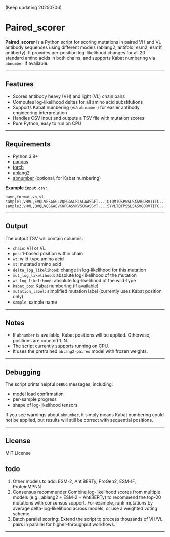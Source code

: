 (Keep updating 20250706)

# Paired\_scorer

**Paired\_scorer** is a Python script for scoring mutations in paired VH and VL antibody sequences using different models (ablang2, antifold, esm2, esm1f, antiberty). It provides per-position log-likelihood changes for all 20 standard amino acids in both chains, and supports Kabat numbering via `abnumber` if available.

---

## Features

* Scores antibody heavy (VH) and light (VL) chain pairs
* Computes log-likelihood deltas for all amino acid substitutions
* Supports Kabat numbering (via `abnumber`) for easier antibody engineering interpretation
* Handles CSV input and outputs a TSV file with mutation scores
* Pure Python, easy to run on CPU

---

## Requirements

* Python 3.8+
* [pandas](https://pandas.pydata.org/)
* [torch](https://pytorch.org/)
* [ablang2](https://github.com/oxpig/ablang2)
* [abnumber](https://github.com/oxpig/abnumber) (optional, for Kabat numbering)


**Example `input.csv`:**

```csv
name,format,vh,vl
sample1,VHVL,EVQLVESGGGLVQPGGSLRLSCAASGFT...,DIQMTQSPSSLSASVGDRVTITC...
sample2,VHVL,QVQLVQSGAEVKKPGASVKVSCKASGYT...,SYVLTQTPSSLSASVGDRVTITC...
```

---

## Output

The output TSV will contain columns:

* `chain`: VH or VL
* `pos`: 1-based position within chain
* `wt`: wild-type amino acid
* `mt`: mutated amino acid
* `delta_log_likelihood`: change in log-likelihood for this mutation
* `mut_log_likelihood`: absolute log-likelihood of the mutation
* `wt_log_likelihood`: absolute log-likelihood of the wild-type
* `kabat_pos`: Kabat numbering (if available)
* `mutation_label`: simplified mutation label (currently uses Kabat position only)
* `sample`: sample name

---

## Notes

* If `abnumber` is available, Kabat positions will be applied. Otherwise, positions are counted 1..N.
* The script currently supports running on CPU.
* It uses the pretrained `ablang2-paired` model with frozen weights.

---

## Debugging

The script prints helpful `DEBUG` messages, including:

* model load confirmation
* per-sample progress
* shape of log-likelihood tensors

If you see warnings about `abnumber`, it simply means Kabat numbering could not be applied, but results will still be correct with sequential positions.

---

## License

MIT License


## todo
1. Other models to add: ESM-2, AntiBERTy, ProGen2, ESM-IF, ProteinMPNN
2. Consensus recommender Combine log-likelihood scores from multiple models (e.g., ablang2 + ESM-2 + AntiBERTy) to recommend the top-20 mutations with consensus support. For example, rank mutations by average delta-log-likelihood across models, or use a weighted voting scheme.
3. Batch parallel scoring: Extend the script to process thousands of VH/VL pairs in parallel for higher-throughput workflows.
---

